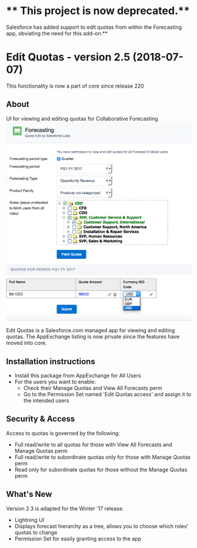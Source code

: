 ** This project is now deprecated.**
====================================
Salesforce has added support to edit quotas from within the Forecasting app, obviating the need for this add-on.**



Edit Quotas - version 2.5 (2018-07-07)
===========
This functionality is now a part of core since release 220 

About
-----
UI for viewing and editing quotas for Collaborative Forecasting
![Screenshot](QuotaUI.png "Screenshot from Winter '17")

Edit Quotas is a Salesforce.com managed app for viewing and editing quotas. The AppExchange listing is now private since the features have moved into core. 

Installation instructions
-------------------------
 - Install this package from AppExchange for All Users
 - For the users you want to enable:
   - Check their Manage Quotas and View All Forecasts perm
   - Go to the Permission Set named 'Edit Quotas access' and assign it to the intended users

Security & Access
-----------------
 
Access to quotas is governed by the following:
  - Full read/write to all quotas for those with View All Forecasts and 
    Manage Quotas perm
  - Full read/write to subordinate quotas only for those with Manage Quotas
    perm
  - Read only for subordinate quotas for those without the Manage Quotas perm

What's New
----------
Version 2.3 is adapted for the Winter '17 release. 
 - Lightning UI
 - Displays forecast hierarchy as a tree, allows you to choose which roles' quotas to change
 - Permission Set for easily granting access to the app

